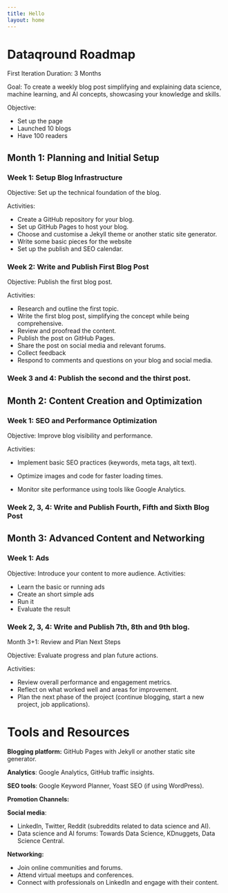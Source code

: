 ```yaml
---
title: Hello
layout: home
---
```


# Dataqround Roadmap

First Iteration Duration: 3 Months

Goal: To create a weekly blog post simplifying and explaining data science, machine learning, and AI concepts, showcasing your knowledge and skills.

Objective: 

- Set up the page
- Launched 10 blogs
- Have 100 readers

## Month 1: Planning and Initial Setup

### Week 1: Setup Blog Infrastructure

Objective: Set up the technical foundation of the blog.

Activities:

- Create a GitHub repository for your blog.
- Set up GitHub Pages to host your blog.
- Choose and customise a Jekyll theme or another static site generator.
- Write some basic pieces for the website
- Set up the publish and SEO calendar.

### Week 2: Write and Publish First Blog Post

Objective: Publish the first blog post.

Activities:

- Research and outline the first topic.
- Write the first blog post, simplifying the concept while being comprehensive.
- Review and proofread the content.
- Publish the post on GitHub Pages.
- Share the post on social media and relevant forums.
- Collect feedback
- Respond to comments and questions on your blog and social media.

### Week 3 and 4: Publish the second and the thirst post.

## Month 2: Content Creation and Optimization

### Week 1: SEO and Performance Optimization

Objective: Improve blog visibility and performance.

Activities:  

- Implement basic SEO practices (keywords, meta tags, alt text).  

- Optimize images and code for faster loading times.  

- Monitor site performance using tools like Google Analytics.

### Week 2, 3, 4: Write and Publish Fourth, Fifth and Sixth Blog Post

## Month 3: Advanced Content and Networking

### Week 1: Ads

Objective: Introduce your content to more audience.
Activities:

- Learn the basic or running ads
- Create an short simple ads
- Run it
- Evaluate the result

### Week 2, 3, 4: Write and Publish 7th, 8th and 9th blog.

Month 3+1: Review and Plan Next Steps

Objective: Evaluate progress and plan future actions.

Activities:

- Review overall performance and engagement metrics.
- Reflect on what worked well and areas for improvement.
- Plan the next phase of the project (continue blogging, start a new project, job applications).

# Tools and Resources

**Blogging platform:** GitHub Pages with Jekyll or another static site generator. 

**Analytics**: Google Analytics, GitHub traffic insights.  

**SEO tools**: Google Keyword Planner, Yoast SEO (if using WordPress).

**Promotion Channels:**

**Social media**: 

- LinkedIn, Twitter, Reddit (subreddits related to data science and AI).
- Data science and AI forums: Towards Data Science, KDnuggets, Data Science Central.

**Networking:**

- Join online communities and forums.
- Attend virtual meetups and conferences.
- Connect with professionals on LinkedIn and engage with their content.
